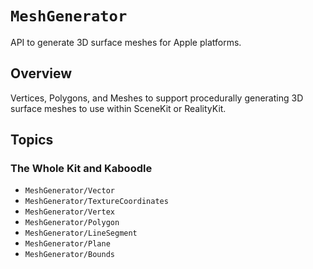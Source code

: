 # ``MeshGenerator``

API to generate 3D surface meshes for Apple platforms.

## Overview

Vertices, Polygons, and Meshes to support procedurally generating 3D surface meshes to use within SceneKit or RealityKit. 

## Topics

### The Whole Kit and Kaboodle

- ``MeshGenerator/Vector``
- ``MeshGenerator/TextureCoordinates``
- ``MeshGenerator/Vertex``
- ``MeshGenerator/Polygon``
- ``MeshGenerator/LineSegment``
- ``MeshGenerator/Plane``
- ``MeshGenerator/Bounds``

